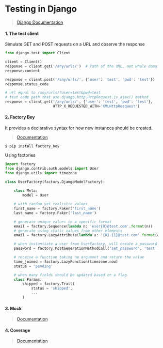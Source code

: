 # Testing in Django

> [Django Documentation](https://docs.djangoproject.com/en/1.11/topics/testing/)

#### 1. The test client

Simulate GET and POST requests on a URL and observe the response

```python
from django.test import Client

client = Client()
response = client.get('/any/urls/')  # Path of the URL, not whole domain
response.content

response = client.post('/any/urls/', {'user': 'test', 'pwd': 'test'})
response.status_code

# url equal to /any/urls/?user=test&pwd=test
# test code path that use django.http.HttpRequest.is_ajax() method
response = client.get('/any/urls/', {'user': 'test', 'pwd': 'test'},
                      HTTP_X_REQUESTED_WITH='XMLHttpResquest')
```

#### 2. Factory Boy

It provides a declarative syntax for how new instances should be created.

> [Documentation](http://factoryboy.readthedocs.io/en/latest/)

```
$ pip install factory_boy
```

Using factories

```python
import factory
from django.contrib.auth.models import User
from django.utils import timezone

class UserFactory(factory.DjangoModelFactory):
    
    class Meta:
        model = User

    # with random yet realistic values
    first_name = factory.Faker('first_name')
    last_name = factory.Faker('last_name')

    # generate unique values in a specific format
    email = factory.Sequence(lambda n: 'user{0}@test.com'.format(n))
    # generate using static values from other elements
    email = factory.LazyAttribute(lambda a: '{0}.{1}@test.com'.format(a.first_name, a.last_name).lower())

    # when instantiate a user from UserFactory, will create a password attribute by calling User.set_password('test')
    password = factory.PostGenerationMethodCall('set_password', 'test')

    # receive a function taking no argument and return the value
    time_joined = factory.LazyFunction(timezone.now)
    status = 'pending'

    # when many fields should be updated based on a flag
    class Params:
        shipped = factory.Trait(
            status = 'shipped',
            ...
        )
```

#### 3. Mock

> [Documentation](http://www.voidspace.org.uk/python/mock/)

#### 4. Coverage

> [Documentation](https://coverage.readthedocs.io/en/coverage-4.4.1)
